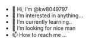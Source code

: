 - 👋 Hi, I’m @kw8049797
- 👀 I’m interested in anything...
- 🌱 I’m currently learning..
- 💞️ I’m looking for nice man 
- 📫 How to reach me ...

<!---
Williams/Williams is a ✨ special ✨ repository because its `README.md` (this file) appears on your GitHub profile.
You can click the Preview link to take a look at your changes.
--->
